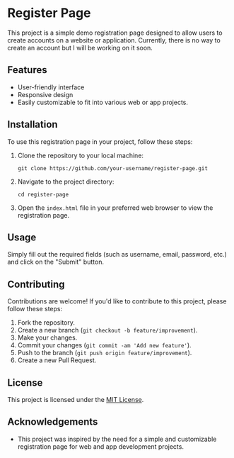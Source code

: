 # Register Page

This project is a simple demo registration page designed to allow users to create accounts on a website or application.
Currently, there is no way to create an account but I will be working on it soon.

## Features

- User-friendly interface
- Responsive design
- Easily customizable to fit into various web or app projects.

## Installation

To use this registration page in your project, follow these steps:

1. Clone the repository to your local machine:

   ```
   git clone https://github.com/your-username/register-page.git
   ```

2. Navigate to the project directory:

   ```
   cd register-page
   ```

3. Open the `index.html` file in your preferred web browser to view the registration page.

## Usage

Simply fill out the required fields (such as username, email, password, etc.) and click on the "Submit" button.

## Contributing

Contributions are welcome! If you'd like to contribute to this project, please follow these steps:

1. Fork the repository.
2. Create a new branch (`git checkout -b feature/improvement`).
3. Make your changes.
4. Commit your changes (`git commit -am 'Add new feature'`).
5. Push to the branch (`git push origin feature/improvement`).
6. Create a new Pull Request.

## License

This project is licensed under the [MIT License](LICENSE).

## Acknowledgements

- This project was inspired by the need for a simple and customizable registration page for web and app development projects.
